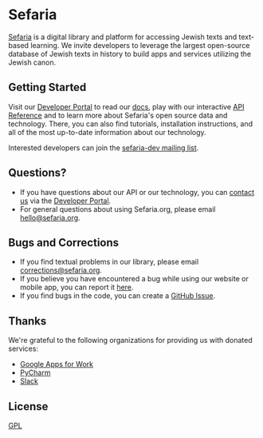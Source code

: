 # Sefaria

[Sefaria](https://www.sefaria.org) is a digital library and platform for accessing Jewish texts and text-based learning. We invite developers to leverage the largest open-source database of Jewish texts in history to build apps and services utilizing the Jewish canon.


## Getting Started
Visit our [Developer Portal](https://developers.sefaria.org/) to read our [docs](https://developers.sefaria.org/docs/welcome), play with our interactive [API Reference](https://developers.sefaria.org/reference/getting-started-with-your-api) and to learn more about Sefaria's open source data and technology.  There, you can also find tutorials, installation instructions, and all of the most up-to-date information about our technology.

Interested developers can join the [sefaria-dev mailing list](https://groups.google.com/forum/#!forum/sefaria-dev).


## Questions?
- If you have questions about our API or our technology, you can [contact us](https://developers.sefaria.org/page/contact-us) via the [Developer Portal](https://developers.sefaria.org/).
- For general questions about using Sefaria.org, please email [hello@sefaria.org](mailto:hello@sefaria.org).

## Bugs and Corrections
- If you find textual problems in our library, please email [corrections@sefaria.org](mailto:corrections@sefaria.org).
- If you believe you have encountered a bug while using our website or mobile app, you can report it [here](https://sefaria.formstack.com/forms/bug_report).
- If you find bugs in the code, you can create a [GitHub Issue](https://github.com/sefaria/Sefaria-Project/issues?direction=desc&page=1&sort=created&state=open).


## Thanks

We're grateful to the following organizations for providing us with donated services:

- [Google Apps for Work](https://apps.google.com/)
- [PyCharm](https://www.jetbrains.com/pycharm/)
- [Slack](https://slack.com)


## License

[GPL](http://www.gnu.org/copyleft/gpl.html)


